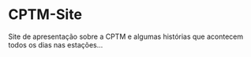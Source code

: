 # CPTM-Site
Site de apresentação sobre a CPTM e algumas histórias que acontecem todos os dias nas estações...
